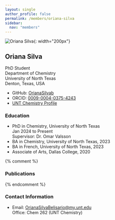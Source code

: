```yaml
---
layout: single
author_profile: false
permalink: /members/oriana-silva
sidebar:
  nav: "members"
---
```


![Oriana Silva]({{site.url}}/assets/images/OrianaSilva.jpg){: width="200px"}

## Oriana Silva
PhD Student  
Department of Chemistry  
University of North Texas  
Denton, Texas, USA  

* GitHub: [OrianaSilvab](https://github.com/OrianaSilvab)  
* ORCID: [0009-0004-0375-4243](http://orcid.org/0009-0004-0375-4243)  
* [UNT Chemistry Profile](https://chemistry.unt.edu/people/oriana-silva-belisario)  

### Education
* PhD in Chemistry, University of North Texas  
  Jan 2024 to Present  
  Supervisor: Dr. Omar Valsson  
* BA in Chemistry, University of North Texas, 2023   
* BA in French, University of North Texas, 2023   
* Associate of Arts, Dallas College, 2020     

{% comment %}
### Publications
{% endcomment %}

### Contact Information
* Email: [OrianaSilvaBelisario@my.unt.edu](mailto:OrianaSilvaBelisario@my.unt.edu)  
  Office: Chem 262 (UNT Chemistry)

